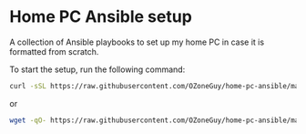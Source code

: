 # Home PC Ansible setup

A collection of Ansible playbooks to set up my home PC in case it is formatted from scratch.

To start the setup, run the following command:

```bash
curl -sSL https://raw.githubusercontent.com/OZoneGuy/home-pc-ansible/master/setup.sh | bash
```
 
or

```bash
wget -qO- https://raw.githubusercontent.com/OZoneGuy/home-pc-ansible/master/setup.sh | bash
```
